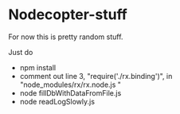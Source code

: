 Nodecopter-stuff
================
For now this is pretty random stuff.

Just do 
- npm install 
- comment out line 3, "require('./rx.binding')", in "node\_modules/rx/rx.node.js "
- node fillDbWithDataFromFile.js
- node readLogSlowly.js
